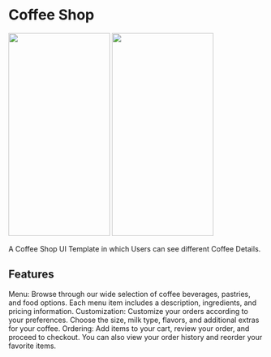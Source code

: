 # Coffee Shop

<img src="https://github.com/SKeval/coffee_shop_ui/assets/100701924/59b3e119-3f8b-4b50-b5fd-d723f2a1bb82" data-canonical-src="https://github.com/SKeval/coffee_shop_ui/assets/100701924/59b3e119-3f8b-4b50-b5fd-d723f2a1bb82" width="200" height="400" />

<img src="https://github.com/SKeval/coffee_shop_ui/assets/100701924/59b3e119-3f8b-4b50-b5fd-d723f2a1bb82" data-canonical-src="https://github.com/SKeval/coffee_shop_ui/assets/100701924/59b3e119-3f8b-4b50-b5fd-d723f2a1bb82" width="200" height="400" />

A Coffee Shop UI Template in which Users can see different Coffee Details.

## Features

Menu: Browse through our wide selection of coffee beverages, pastries, and food options. Each menu item includes a description, ingredients, and pricing information.
Customization: Customize your orders according to your preferences. Choose the size, milk type, flavors, and additional extras for your coffee.
Ordering: Add items to your cart, review your order, and proceed to checkout. You can also view your order history and reorder your favorite items.

